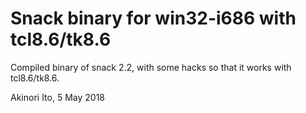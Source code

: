 # Snack binary for win32-i686 with tcl8.6/tk8.6
Compiled binary of snack 2.2, with some hacks so that it works with 
tcl8.6/tk8.6. 

Akinori Ito, 5 May 2018


